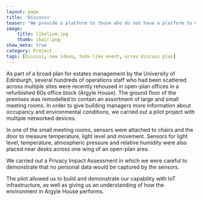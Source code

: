 ```yaml
---
layout: page
title: 'Discuss+'
teaser: "We provide a platform to those who do not have a platform to make themselves heard. Ideas are discussed, differences are celebrated"
image: 
    title: libelium.jpg
    thumb: chair.png
show_meta: true
category: Project
tags: [Discuss, new ideas, tedx-like event, arcev discuss plus]
---
```


As part of a broad plan for estates management by the University of Edinburgh, several hundreds of operations staff who had been scattered across multiple sites were recently rehoused in open-plan offices in a refurbished 60s office block (Argyle House).  The ground floor of the premises was remodelled to contain an assortment of large and small meeting rooms.  In order to give building managers more information about occupancy and environmental conditions, we carried out a pilot project with multiple networked devices. 

In one of the small meeting rooms, sensors were attached to chairs and the door to measure temperature, light level and movement. Sensors for light level, temperature, atmospheric pressure and relative humidity were also placed near desks across one wing of an open-plan area.  

We carried out a Privacy Impact Assessment in which we were careful to demonstrate that no personal data would be captured by the sensors.  

The pilot allowed us to build and demonstrate our capability with IoT infrastructure, as well as giving us an understanding of how the environment in Argyle House performs.   







